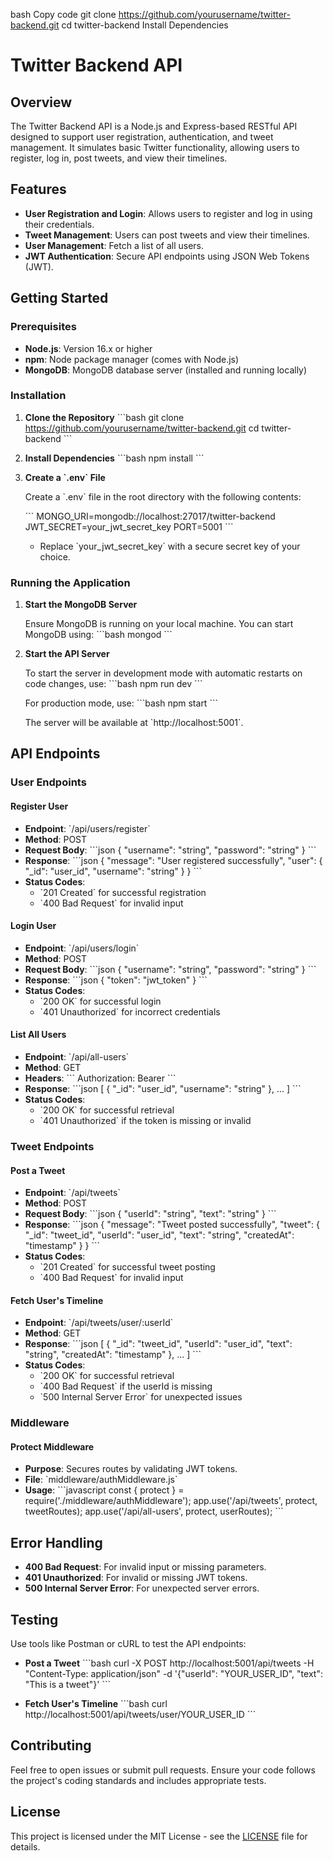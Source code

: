bash Copy code git clone https://github.com/yourusername/twitter-backend.git cd twitter-backend Install Dependencies

# Twitter Backend API

## Overview

The Twitter Backend API is a Node.js and Express-based RESTful API designed to support user registration, authentication, and tweet management. It simulates basic Twitter functionality, allowing users to register, log in, post tweets, and view their timelines.

## Features

- **User Registration and Login**: Allows users to register and log in using their credentials.
- **Tweet Management**: Users can post tweets and view their timelines.
- **User Management**: Fetch a list of all users.
- **JWT Authentication**: Secure API endpoints using JSON Web Tokens (JWT).

## Getting Started

### Prerequisites

- **Node.js**: Version 16.x or higher
- **npm**: Node package manager (comes with Node.js)
- **MongoDB**: MongoDB database server (installed and running locally)

### Installation

1. **Clone the Repository**
   \`\`\`bash
   git clone https://github.com/yourusername/twitter-backend.git
   cd twitter-backend
   \`\`\`

2. **Install Dependencies**
   \`\`\`bash
   npm install
   \`\`\`

3. **Create a \`.env\` File**

   Create a \`.env\` file in the root directory with the following contents:
   
   \`\`\`
   MONGO_URI=mongodb://localhost:27017/twitter-backend
   JWT_SECRET=your_jwt_secret_key
   PORT=5001
   \`\`\`

   - Replace \`your_jwt_secret_key\` with a secure secret key of your choice.

### Running the Application

1. **Start the MongoDB Server**

   Ensure MongoDB is running on your local machine. You can start MongoDB using:
   \`\`\`bash
   mongod
   \`\`\`

2. **Start the API Server**

   To start the server in development mode with automatic restarts on code changes, use:
   \`\`\`bash
   npm run dev
   \`\`\`

   For production mode, use:
   \`\`\`bash
   npm start
   \`\`\`

   The server will be available at \`http://localhost:5001\`.

## API Endpoints

### User Endpoints

#### Register User

- **Endpoint**: \`/api/users/register\`
- **Method**: POST
- **Request Body**:
  \`\`\`json
  {
    "username": "string",
    "password": "string"
  }
  \`\`\`
- **Response**:
  \`\`\`json
  {
    "message": "User registered successfully",
    "user": {
      "_id": "user_id",
      "username": "string"
    }
  }
  \`\`\`
- **Status Codes**:
  - \`201 Created\` for successful registration
  - \`400 Bad Request\` for invalid input

#### Login User

- **Endpoint**: \`/api/users/login\`
- **Method**: POST
- **Request Body**:
  \`\`\`json
  {
    "username": "string",
    "password": "string"
  }
  \`\`\`
- **Response**:
  \`\`\`json
  {
    "token": "jwt_token"
  }
  \`\`\`
- **Status Codes**:
  - \`200 OK\` for successful login
  - \`401 Unauthorized\` for incorrect credentials

#### List All Users

- **Endpoint**: \`/api/all-users\`
- **Method**: GET
- **Headers**:
  \`\`\`
  Authorization: Bearer <token>
  \`\`\`
- **Response**:
  \`\`\`json
  [
    {
      "_id": "user_id",
      "username": "string"
    },
    ...
  ]
  \`\`\`
- **Status Codes**:
  - \`200 OK\` for successful retrieval
  - \`401 Unauthorized\` if the token is missing or invalid

### Tweet Endpoints

#### Post a Tweet

- **Endpoint**: \`/api/tweets\`
- **Method**: POST
- **Request Body**:
  \`\`\`json
  {
    "userId": "string",
    "text": "string"
  }
  \`\`\`
- **Response**:
  \`\`\`json
  {
    "message": "Tweet posted successfully",
    "tweet": {
      "_id": "tweet_id",
      "userId": "user_id",
      "text": "string",
      "createdAt": "timestamp"
    }
  }
  \`\`\`
- **Status Codes**:
  - \`201 Created\` for successful tweet posting
  - \`400 Bad Request\` for invalid input

#### Fetch User's Timeline

- **Endpoint**: \`/api/tweets/user/:userId\`
- **Method**: GET
- **Response**:
  \`\`\`json
  [
    {
      "_id": "tweet_id",
      "userId": "user_id",
      "text": "string",
      "createdAt": "timestamp"
    },
    ...
  ]
  \`\`\`
- **Status Codes**:
  - \`200 OK\` for successful retrieval
  - \`400 Bad Request\` if the userId is missing
  - \`500 Internal Server Error\` for unexpected issues

### Middleware

#### Protect Middleware

- **Purpose**: Secures routes by validating JWT tokens.
- **File**: \`middleware/authMiddleware.js\`
- **Usage**: 
  \`\`\`javascript
  const { protect } = require('./middleware/authMiddleware');
  app.use('/api/tweets', protect, tweetRoutes);
  app.use('/api/all-users', protect, userRoutes);
  \`\`\`

## Error Handling

- **400 Bad Request**: For invalid input or missing parameters.
- **401 Unauthorized**: For invalid or missing JWT tokens.
- **500 Internal Server Error**: For unexpected server errors.

## Testing

Use tools like Postman or cURL to test the API endpoints:

- **Post a Tweet**
  \`\`\`bash
  curl -X POST http://localhost:5001/api/tweets -H "Content-Type: application/json" -d '{"userId": "YOUR_USER_ID", "text": "This is a tweet"}'
  \`\`\`

- **Fetch User's Timeline**
  \`\`\`bash
  curl http://localhost:5001/api/tweets/user/YOUR_USER_ID
  \`\`\`

## Contributing

Feel free to open issues or submit pull requests. Ensure your code follows the project's coding standards and includes appropriate tests.

## License

This project is licensed under the MIT License - see the [LICENSE](LICENSE) file for details.
